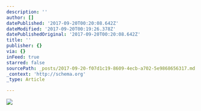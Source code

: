 ```yaml
---
description: ''
author: []
datePublished: '2017-09-20T00:20:08.642Z'
dateModified: '2017-09-20T00:19:26.378Z'
datePublishedOriginal: '2017-09-20T00:20:08.642Z'
title: ''
publisher: {}
via: {}
inFeed: true
starred: false
sourcePath: _posts/2017-09-20-f07d1c19-8609-4ecb-a702-5e9868656317.md
_context: 'http://schema.org'
_type: Article

---
```

![](https://the-grid-user-content.s3-us-west-2.amazonaws.com/7b41b49f-3918-4e17-90f5-3116953e1656.jpg)